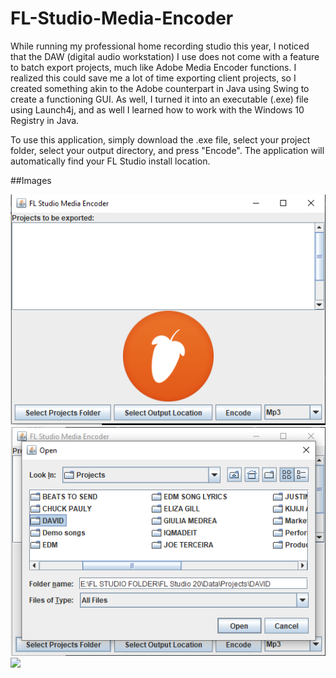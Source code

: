 # FL-Studio-Media-Encoder
While running my professional home recording studio this year, I noticed that the DAW (digital audio workstation) 
I use does not come with a feature to batch export projects, much like Adobe Media Encoder functions. 
I realized this could save me a lot of time exporting client projects, so I created something akin to the Adobe counterpart in Java using Swing to create a functioning GUI. 
As well, I turned it into an executable (.exe) file using Launch4j, and as well I learned how to work with the Windows 10 Registry in Java.

To use this application, simply download the .exe file, select your project folder, select your output directory, and press "Encode". The application will automatically find your FL Studio install location.

##Images

![](images/start.png)
![](images/pickingProjects.png)
![](images/readytoencode.png)
